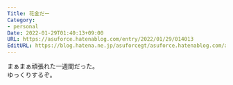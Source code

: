 ```yaml
---
Title: 花金だー
Category:
- personal
Date: 2022-01-29T01:40:13+09:00
URL: https://asuforce.hatenablog.com/entry/2022/01/29/014013
EditURL: https://blog.hatena.ne.jp/asuforcegt/asuforce.hatenablog.com/atom/entry/13574176438057664351
---
```


まぁまぁ頑張れた一週間だった。  
ゆっくりするぞ。
